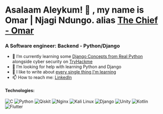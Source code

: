 # Asalaam Aleykum! 👋 , my name is Omar | Njagi Ndungo. alias [The Chief - Omar](https://twitter.com/chief__omar)


### A Software engineer: Backend - Python/Django

- 🌱 I’m currently learning some [Django Concepts from Real Python](https://reapython.com/) alongside cyber security on [TryHackme](https://tryhackme.com/)
- 🤔 I’m looking for help with learning Python and Django
- 💬 I like to write about [every single thing I'm learning](https://chiefomar.hashnode.dev)
- 📫 How to reach me: [LinkedIn](https://www.linkedin.com/in/a-njagi-ndungo/)


#### Technologies: 
![C](https://img.shields.io/badge/c-%2300599C.svg?style=for-the-badge&logo=c&logoColor=white) ![Python](https://img.shields.io/badge/python-3670A0?style=for-the-badge&logo=python&logoColor=ffdd54) ![Qiskit](https://img.shields.io/badge/Qiskit-%236929C4.svg?style=for-the-badge&logo=Qiskit&logoColor=white) ![Nginx](https://img.shields.io/badge/nginx-%23009639.svg?style=for-the-badge&logo=nginx&logoColor=white) ![Kali Linux](https://img.shields.io/badge/Kali_Linux-557C94?style=for-the-badge&logo=kali-linux&logoColor=white) ![Django](https://img.shields.io/badge/Django-092E20?style=for-the-badge&logo=django&logoColor=white) ![Unity](https://img.shields.io/badge/Unity-100000?style=for-the-badge&logo=unity&logoColor=white) ![Kotlin](https://img.shields.io/badge/Kotlin-0095D5?&style=for-the-badge&logo=kotlin&logoColor=white) ![Flutter](https://img.shields.io/badge/Flutter-%2302569B.svg?style=for-the-badge&logo=Flutter&logoColor=white)

